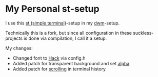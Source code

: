 # My Personal st-setup

I use this [st (simple terminal)](https://st.suckless.org/)-setup in my [dwm](https://dwm.suckless.org/)-setup.

Technically this is a fork, but since all configuration in these suckless-projects is done via compilation, I call it a setup.

My changes:
* Changed font to [Hack](https://sourcefoundry.org/hack/) via config.h
* Added patch for transparent background and set [alpha](https://st.suckless.org/patches/alpha/)
* Added patch for [scrolling](https://st.suckless.org/patches/scrollback/) in terminal history
